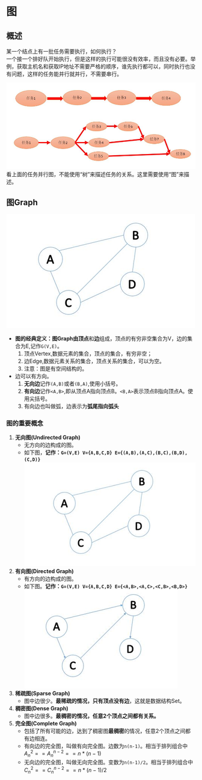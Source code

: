 # 图

## 概述

某一个结点上有一批任务需要执行，如何执行？  
一个接一个排好队开始执行，但是这样的执行可能很没有效率，而且没有必要。举例，获取主机名和获取IP地址不需要严格的顺序，谁先执行都可以，同时执行也没有问题，这样的任务能并行就并行，不需要串行。  

![tu_001](../../img/python/tu_001.jpg)  
看上面的任务并行图，不能使用“树”来描述任务的关系。这里需要使用“图”来描述。

## 图Graph

![tu_002](../../img/python/tu_002.jpg)  

* **图的经典定义：**图Graph由**顶点**和**边**组成，顶点的有穷非空集合为V，边的集合为E,记作`G(V,E)`。
    1. 顶点Vertex,数据元素的集合，顶点的集合，有穷非空；
    2. 边Edge,数据元素关系的集合，顶点关系的集合，可以为空。
    3. 注意：图是有空间结构的。
* 边可以有方向。
    1. **无向边**记作`(A,B)`或者`(B,A)`,使用小括号。
    2. **有向边**记作`<A,B>`,即从顶点A指向顶点B。`<B,A>`表示顶点B指向顶点A。使用尖括号。
    3. 有向边也叫做弧，边表示为**弧尾指向弧头**

### 图的重要概念

1. **无向图(Undirected Graph)**
    * 无方向的边构成的图。
    * 如下图，**记作：`G=(V,E) V={A,B,C,D} E={(A,B),(A,C),(B,C),(B,D),(C,D)}`**  
    ![tu_002](../../img/python/tu_002.jpg)  
2. **有向图(Directed Graph)**
    * 有方向的边构成的图。
    * 如下图。**记作：`G=(V,E) V={A,B,C,D} E={<A,B>,<A,C>,<C,B>,<B,D>}`**  
    ![tu_003](../../img/python/tu_003.jpg)  
3. **稀疏图(Sparse Graph)**
    * 图中边很少。**最稀疏的情况，只有顶点没有边**，这就是数据结构Set。
4. **稠密图(Dense Graph)**
    * 图中边很多。**最稠密的情况，任意2个顶点之间都有关系。**
5. **完全图(Complete Graph)**
    * 包括了所有可能的边，达到了稠密图**最稠密**的情况，任意2个顶点之间都有边相连。
    * 有向边的完全图，叫做有向完全图。边数为`n(n-1)`。相当于排列组合中$A_n^{2}==A_n^{n-2}==n*(n-1)$
    * 无向边的完全图，叫做无向完全图。变数为`n(n-1)/2`。相当于排列组合中$C_n^2==C_n^{n-2}==n*(n-1)/2$










